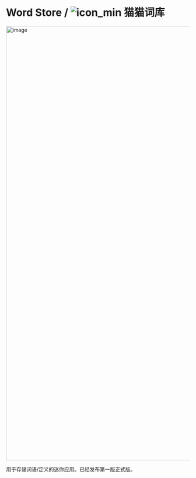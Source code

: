# Word Store / ![icon_min](https://user-images.githubusercontent.com/20946309/232350328-e2e4c18d-e8b3-4a93-99b2-d915165fbb83.png) 猫猫词库

<img width="1186" alt="image" src="https://user-images.githubusercontent.com/20946309/232350289-85e449b6-0166-49a0-a25a-8da757a8b26a.png">

用于存储词语/定义的迷你应用。已经发布第一版正式版。
